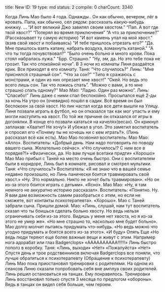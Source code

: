 title:          New
ID:             19
type:           md
status:         2
compile:        0
charCount:      3340


Когда Линь Мао было 4 года.  Однажды . Он как обычно, вечером, лёг в кровать.  Папа, как обычно,  сел рядом: рассказать какую-нибудь книжку.
…
“И вот великий Джо завилял своим хвостом.”
“Пап. А вот где твой хвост?”
“Потерял во время приключения”
“А что за приключение?”
(Рассказывает ту самую историю) "И вот камень упал на мой хвост."
(взяв свой хвост и побаиваясь) "И тебе пришлось отрезать его?"
"Да. Мне пришлось взять катану, набрать воздуха, взмахнуть катаной."
"А что ты тогда почувствовал?"
"Было очень больно и много крови. Пока стоял набралась лужа."
"Брр. Страшно."
"Ну, эм, да. Но это тебе пока не грозит. Так что спокойной ночи".
В 3 ночи из комнаты Линя раздаётся крик. Все приходят в его комнату.
Таня: "Что случилось?"
Линь: "Мне приснился страшный сон".
"Что за сон?"
"Типо я сражаюсь с монстрами, и один из них отрезает мне хвост!"
“Окей. Но ведь это всего лишь сон. Так что ложись спать”.
“Можно с вами, а то мне страшно спать одному?”
Мао Мао: “Ладно. Один раз можно”.
Линь: “Спасибо!”
Линь даже с ними спал беспокойно. Просыпался ещё 2-ды за ночь
На утро он (очевидно) пошёл в садик. Всё время он был беспокоен за свой хвост. Но пик настал когда все дети вышли на Улицу. Линя позвали играть в футбол, но он отказался так как мог упасть и ему могли наступить на хвост. По той же причине он отказался от игры в догонялки. В конце его позвали кататься на качелях(весах). Он крикнул заплакав: «Хватит! Не хочу!» И убежал в угол. Это заметил воспитатель и спросил его «Почему ты не хочешь ни с кем играть?». (Линь рассказал всё как есть).
Мао Мао позвонил воспитатель:
Мао Мао: «Алло».
Воспитатель: «Добрый день. Нам надо поговорить по поводу вашего сына. Желательно сейчас».
«Что случилось!? С ним все в порядке?!»
«Физически, да. Но вам лучше всетаки придти»
«Хорошо»
Мао Мао прибыл с Таней на место очень быстро.
Они с воспитателем были в коридоре, Линь был в комнате, рисовал и смотрел мультики.
Таня: «Что случилось?»
Воспитатель: «Я не знаю что в вашей семье недавно произошло, но Линь панически боится травмировать свой хвост.»
«Ну. Это нормально. Никто не хочет быть травмирован».
«Но он из-за этого боится играть с детьми».
«Ясно».
Мао Мао: «Ну, я там немного не аккуратно историю рассказал».
Воспитатель: «Понятно. Ну. Я вам дам возможность самим разобраться с этим, но если не сможете, вот контакты психотерапевта».
«Хорошо».
Мао с Таней забрали сына. Пришли домой.
Мао: «Линь, слушай, нам тут воспитатель сказал что ты боишься сделать больно хвосту. Но ведь нельзя ограничивать себя из-за этого. Видишь у меня нет хвоста, но я из-за этого не умер же».
«Но мне страшно то, насколько мне будет больно».
Мао долго молчит пытаясь придумать что-нибудь.
«Но ведь можно что угодно придумать и боятся всего из-за этого».
«И буду»
Опять
Еще
«Но ведь люди теряют еще более важные вещи и живут с этим. Например нога адорабат или глаз Badgerclops»
«АААААААААА!!!!!!»
Линь быстро пополз в коробку.
Таня: «Линь, выходи»
«Нет»
«Пожалуйста»
«Нет»
Спустя день и трое родственников включая Badgerclops все поняли, что лучше обратиться к психотерапевту 
(Обращение к психотерапевту)
Линь Мао пока приостановил тренировки с родителями. На одном из сеансов Линю сказали попробовать себя вне амплуа своих родителей. Линь решил остановиться на танцах. Ему понравилось. Тренировки Линь восстановил только спустя 3 месяца по предлогом «обороны». Ведь в танцах он видел себя больше, чем героем. 